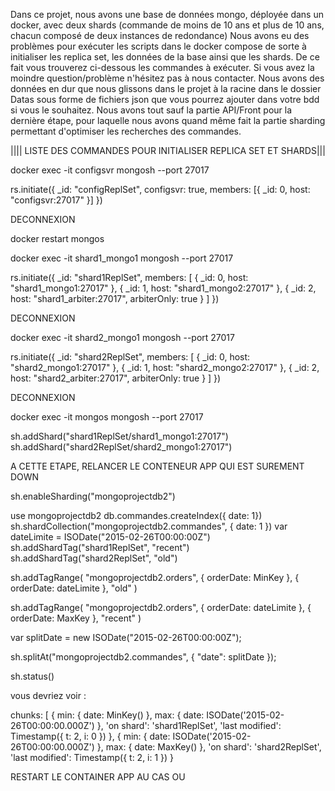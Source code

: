 Dans ce projet, nous avons une base de données mongo, déployée dans un docker, avec deux shards (commande de moins de 10 ans et plus de 10 ans, chacun composé de deux instances de redondance)
Nous avons eu des problèmes pour exécuter les scripts dans le docker compose de sorte à initialiser les replica set, les données de la base ainsi que les shards. De ce fait vous trouverez ci-dessous les commandes à exécuter. Si vous avez la moindre question/problème n'hésitez pas à nous contacter.
Nous avons des données en dur que nous glissons dans le projet à la racine dans le dossier Datas sous forme de fichiers json que vous pourrez ajouter dans votre bdd si vous le souhaitez.
Nous avons tout sauf la partie API/Front pour la dernière étape, pour laquelle nous avons quand même fait la partie sharding permettant d'optimiser les recherches des commandes.


|||| LISTE DES COMMANDES POUR INITIALISER REPLICA SET ET SHARDS|||


docker exec -it configsvr mongosh --port 27017


rs.initiate({
_id: "configReplSet",
configsvr: true,
members: [{ _id: 0, host: "configsvr:27017" }]
})


DECONNEXION

docker restart mongos 


docker exec -it shard1_mongo1 mongosh --port 27017


rs.initiate({
_id: "shard1ReplSet",
members: [
{ _id: 0, host: "shard1_mongo1:27017" },
{ _id: 1, host: "shard1_mongo2:27017" },
{ _id: 2, host: "shard1_arbiter:27017", arbiterOnly: true }
]
})

DECONNEXION 


docker exec -it shard2_mongo1 mongosh --port 27017

rs.initiate({
_id: "shard2ReplSet",
members: [
{ _id: 0, host: "shard2_mongo1:27017" },
{ _id: 1, host: "shard2_mongo2:27017" },
{ _id: 2, host: "shard2_arbiter:27017", arbiterOnly: true }
]
})


DECONNEXION 


docker exec -it mongos mongosh --port 27017

sh.addShard("shard1ReplSet/shard1_mongo1:27017")
sh.addShard("shard2ReplSet/shard2_mongo1:27017")

A CETTE ETAPE, RELANCER LE CONTENEUR APP QUI EST SUREMENT DOWN

sh.enableSharding("mongoprojectdb2")

use mongoprojectdb2
db.commandes.createIndex({ date: 1})
sh.shardCollection("mongoprojectdb2.commandes", { date: 1 })
var dateLimite = ISODate("2015-02-26T00:00:00Z")
sh.addShardTag("shard1ReplSet", "recent")
sh.addShardTag("shard2ReplSet", "old")

sh.addTagRange(
"mongoprojectdb2.orders",
{ orderDate: MinKey },
{ orderDate: dateLimite },
"old"
)

sh.addTagRange(
"mongoprojectdb2.orders",
{ orderDate: dateLimite },
{ orderDate: MaxKey },
"recent"
)


var splitDate = new ISODate("2015-02-26T00:00:00Z");

sh.splitAt("mongoprojectdb2.commandes", { "date": splitDate });

sh.status()

vous devriez voir :

chunks: [
{ min: { date: MinKey() }, max: { date: ISODate('2015-02-26T00:00:00.000Z') }, 'on shard': 'shard1ReplSet', 'last modified': Timestamp({ t: 2, i: 0 }) },
{ min: { date: ISODate('2015-02-26T00:00:00.000Z') }, max: { date: MaxKey() }, 'on shard': 'shard2ReplSet', 'last modified': Timestamp({ t: 2, i: 1 }) }

RESTART LE CONTAINER APP AU CAS OU
